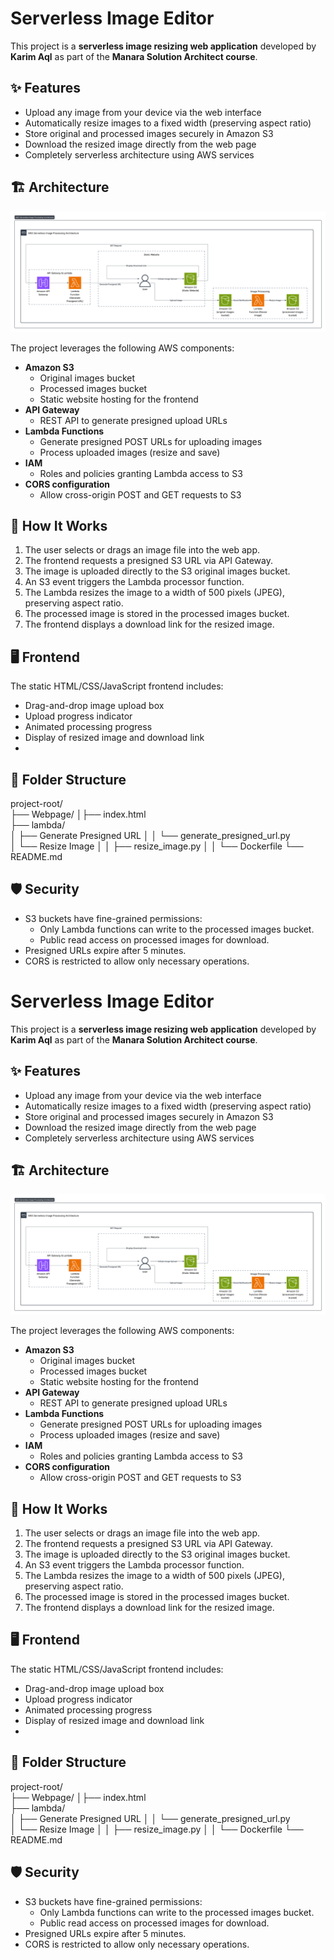 # Serverless Image Editor

This project is a **serverless image resizing web application** developed by **Karim Aql** as part of the **Manara Solution Architect course**.

## ✨ Features

- Upload any image from your device via the web interface
- Automatically resize images to a fixed width (preserving aspect ratio)
- Store original and processed images securely in Amazon S3
- Download the resized image directly from the web page
- Completely serverless architecture using AWS services

## 🏗️ Architecture

![Architecture.png](Images/Architecture.png)

The project leverages the following AWS components:

- **Amazon S3**
  - Original images bucket
  - Processed images bucket
  - Static website hosting for the frontend
- **API Gateway**
  - REST API to generate presigned upload URLs
- **Lambda Functions**
  - Generate presigned POST URLs for uploading images
  - Process uploaded images (resize and save)
- **IAM**
  - Roles and policies granting Lambda access to S3
- **CORS configuration**
  - Allow cross-origin POST and GET requests to S3

## 🚀 How It Works

1. The user selects or drags an image file into the web app.
2. The frontend requests a presigned S3 URL via API Gateway.
3. The image is uploaded directly to the S3 original images bucket.
4. An S3 event triggers the Lambda processor function.
5. The Lambda resizes the image to a width of 500 pixels (JPEG), preserving aspect ratio.
6. The processed image is stored in the processed images bucket.
7. The frontend displays a download link for the resized image.

## 🖥️ Frontend

The static HTML/CSS/JavaScript frontend includes:

- Drag-and-drop image upload box
- Upload progress indicator
- Animated processing progress
- Display of resized image and download link
- 
## 📁 Folder Structure
project-root/  
├── Webpage/
│├── index.html  
├── lambda/  
│ ├── Generate Presigned URL
│		│	└── generate_presigned_url.py  
│ └── Resize Image
│		│	├── resize_image.py
│		│	└── Dockerfile
└── README.md  

## 🛡️ Security

- S3 buckets have fine-grained permissions:
  - Only Lambda functions can write to the processed images bucket.
  - Public read access on processed images for download.
- Presigned URLs expire after 5 minutes.
- CORS is restricted to allow only necessary operations.





# Serverless Image Editor

This project is a **serverless image resizing web application** developed by **Karim Aql** as part of the **Manara Solution Architect course**.

## ✨ Features

- Upload any image from your device via the web interface
- Automatically resize images to a fixed width (preserving aspect ratio)
- Store original and processed images securely in Amazon S3
- Download the resized image directly from the web page
- Completely serverless architecture using AWS services

## 🏗️ Architecture

![Architecture.png](Images/Architecture.png)

The project leverages the following AWS components:

- **Amazon S3**
  - Original images bucket
  - Processed images bucket
  - Static website hosting for the frontend
- **API Gateway**
  - REST API to generate presigned upload URLs
- **Lambda Functions**
  - Generate presigned POST URLs for uploading images
  - Process uploaded images (resize and save)
- **IAM**
  - Roles and policies granting Lambda access to S3
- **CORS configuration**
  - Allow cross-origin POST and GET requests to S3

## 🚀 How It Works

1. The user selects or drags an image file into the web app.
2. The frontend requests a presigned S3 URL via API Gateway.
3. The image is uploaded directly to the S3 original images bucket.
4. An S3 event triggers the Lambda processor function.
5. The Lambda resizes the image to a width of 500 pixels (JPEG), preserving aspect ratio.
6. The processed image is stored in the processed images bucket.
7. The frontend displays a download link for the resized image.

## 🖥️ Frontend

The static HTML/CSS/JavaScript frontend includes:

- Drag-and-drop image upload box
- Upload progress indicator
- Animated processing progress
- Display of resized image and download link
- 
## 📁 Folder Structure
project-root/  
├── Webpage/
│├── index.html  
├── lambda/  
│ ├── Generate Presigned URL
│		│	└── generate_presigned_url.py  
│ └── Resize Image
│		│	├── resize_image.py
│		│	└── Dockerfile
└── README.md  

## 🛡️ Security

- S3 buckets have fine-grained permissions:
  - Only Lambda functions can write to the processed images bucket.
  - Public read access on processed images for download.
- Presigned URLs expire after 5 minutes.
- CORS is restricted to allow only necessary operations.





